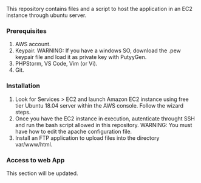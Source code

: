 
This repository contains  files and a script to host the application in an EC2 instance through ubuntu server. 


### Prerequisites

1. AWS account. 
2. Keypair. WARNING: If you have a windows SO, download the .pew keypair file and load it as private key with PutyyGen.
3. PHPStorm, VS Code, Vim (or Vi).
4. Git.


### Installation

1. Look for Services > EC2 and launch Amazon EC2 instance using free tier Ubuntu 18.04 server within the AWS console. Follow the wizard steps.
2. Once you have the EC2 instance in execution, autenticate throught SSH and run the bash script allowed in this repository. WARNING: You must have how to edit the apache configuration file. 
3. Install an FTP application to upload files into the directory var/www/html.

### Access to web App

This section will be updated. 

